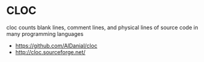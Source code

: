# CLOC

cloc counts blank lines, comment lines, and physical lines of source code in many programming languages

* https://github.com/AlDanial/cloc
* http://cloc.sourceforge.net/
